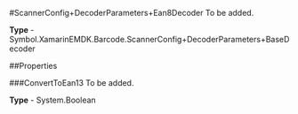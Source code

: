 #ScannerConfig+DecoderParameters+Ean8Decoder
To be added.

**Type** - Symbol.XamarinEMDK.Barcode.ScannerConfig+DecoderParameters+BaseDecoder

##Properties

###ConvertToEan13
To be added.

**Type** - System.Boolean


